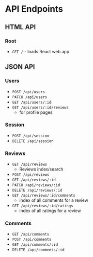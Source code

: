 # API Endpoints

## HTML API

### Root

- `GET /` - loads React web app

## JSON API

### Users

- `POST /api/users`
- `PATCH /api/users`
- `GET /api/users/:id`
- `GET /api/users/:id/reviews`
  - for profile pages

### Session

- `POST /api/session`
- `DELETE /api/session`

### Reviews

- `GET /api/reviews`
  - Reviews index/search
- `POST /api/reviews`
- `GET /api/reviews/:id`
- `PATCH /api/reviews/:id`
- `DELETE /api/reviews/:id`
- `GET /api/reviews/:id/comments`
  - index of all comments for a review
- `GET /api/reviews/:id/ratings`
  - index of all ratings for a review

### Comments

- `GET /api/comments`
- `POST /api/comments`
- `GET /api/comments/:id`
- `DELETE /api/comments/:id`
